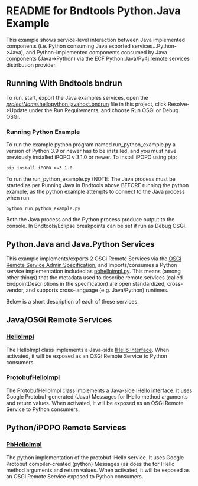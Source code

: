 # README for Bndtools Python.Java Example

This example shows service-level interaction between Java implemented components
(i.e. Python consuming Java exported services...Python->Java), and Python-implemented components  consumed by Java components (Java->Python) via the ECF Python.Java/Py4j remote services distribution provider.

## Running With Bndtools bndrun

To run, start, export the Java examples services, open the [$projectName$.hellopython.javahost.bndrun](./$projectName$.hellopython.javahost.bndrun) file in this project, click
Resolve->Update under the Run Requirements, and choose Run OSGi or Debug OSGi.

### Running Python Example 

To run the example python program named run_python_example.py a version of Python 3.9 or newer has to be
installed, and you must have previously installed iPOPO v 3.1.0 or newer.  To install iPOPO using pip:

```
pip install iPOPO >=3.1.0
```

To run the run_python_example.py (NOTE: The Java process must be started as per Running Java in Bndtools above
BEFORE running the python example, as the python example attempts to connect to the Java process when run

```
python run_python_example.py
```

Both the Java process and the Python process produce output to the console.  In Bndtools/Eclipse breakpoints can
be set if run as Debug OSGi.

## Python.Java and Java.Python Services

This example implements/exports 2 OSGi Remote Services via the [OSGi Remote Service Admin Specification](https://docs.osgi.org/specification/osgi.cmpn/7.0.0/service.remoteserviceadmin.html), and 
imports/consumes a Python service implementation included as [pbhelloimpl.py](./python-src/samples/rsa/pbhelloimpl.py).  This means (among other things) that the metadata used
to describe remote services (called EndpointDescriptions in the specification) are open
standardized, cross-vendor, and supports cross-language (e.g. Java/Python) runtimes.

Below is a short description of each of these services.

## Java/OSGi Remote Services

### [HelloImpl](./$srcDir$/$basePackageDir$/hello/HelloImpl.java)

The HelloImpl class implements a Java-side [IHello interface](https://github.com/ECF/Py4j-RemoteServicesProvider/blob/master/examples/org.eclipse.ecf.examples.hello/src/org/eclipse/ecf/examples/hello/IHello.java). When activated, it will be exposed as an OSGi Remote Service to Python consumers.

### [ProtobufHelloImpl](./$srcDir$/$basePackageDir$/hello/ProtobufHelloImpl.java)

The ProtobufHelloImpl class implements a Java-side [IHello interface](https://github.com/ECF/Py4j-RemoteServicesProvider/blob/master/examples/org.eclipse.ecf.examples.protobuf.hello/src/org/eclipse/ecf/examples/protobuf/hello/IHello.java). It uses Google Protobuf-generated (Java) Messages for IHello method arguments and return
values. When activated, it will be exposed as an OSGi Remote Service to Python consumers.

## Python/iPOPO Remote Services

### [PbHelloImpl](./python-src/samples/rsa/pbhelloimpl.py)

The python implementation of the protobuf IHello service. It uses Google Protobuf compiler-created (python) Messages (as does the for IHello method arguments and return
values. When activated, it will be exposed as an OSGi Remote Service exposed to Python consumers.
